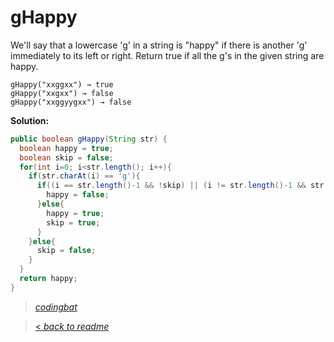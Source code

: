 # gHappy

We'll say that a lowercase 'g' in a string is "happy" if there is another 'g' immediately to its left or right. Return true if all the g's in the given string are happy.

```
gHappy("xxggxx") → true
gHappy("xxgxx") → false
gHappy("xxggyygxx") → false
```

**Solution:**

```java
public boolean gHappy(String str) {
  boolean happy = true;
  boolean skip = false;
  for(int i=0; i<str.length(); i++){
    if(str.charAt(i) == 'g'){
      if((i == str.length()-1 && !skip) || (i != str.length()-1 && str.charAt(i+1) != 'g') && !skip){
        happy = false;
      }else{
        happy = true;
        skip = true;
      }
    }else{
      skip = false;
    }
  }
  return happy;
}
```

> _[codingbat](https://codingbat.com/prob/p198664)_

> [< _back to readme_](FINDREPLACEREADME)